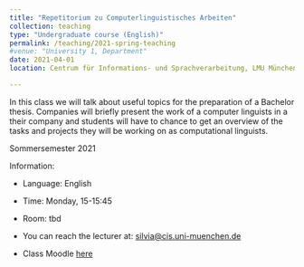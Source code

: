 ```yaml
---
title: "Repetitorium zu Computerlinguistisches Arbeiten"
collection: teaching
type: "Undergraduate course (English)"
permalink: /teaching/2021-spring-teaching
#venue: "University 1, Department"
date: 2021-04-01
location: Centrum für Informations- und Sprachverarbeitung, LMU München

---
```

In this class we will talk about useful topics for the preparation of a Bachelor thesis. 
Companies will briefly present the work of a computer linguists in a their company and students will have to chance to get an overview of the tasks and projects they will be working on as computational linguists.


Sommersemester 2021

Information:
* Language: English
* Time: Monday, 15-15:45
* Room: tbd

* You can reach the lecturer at: silvia@cis.uni-muenchen.de

* Class Moodle [here](https://moodle.lmu.de/enrol/index.php?id=13270)

